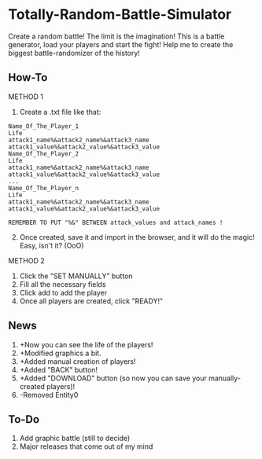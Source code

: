 # Totally-Random-Battle-Simulator
Create a random battle! The limit is the imagination!
This is a battle generator, load your players and start the fight! Help me to create the biggest battle-randomizer of the history!

## How-To

METHOD 1

1. Create a .txt file like that:
```
Name_Of_The_Player_1
Life
attack1_name%&attack2_name%&attack3_name
attack1_value%&attack2_value%&attack3_value
Name_Of_The_Player_2
Life
attack1_name%&attack2_name%&attack3_name
attack1_value%&attack2_value%&attack3_value
...
Name_Of_The_Player_n
Life
attack1_name%&attack2_name%&attack3_name
attack1_value%&attack2_value%&attack3_value
```

```
REMEMBER TO PUT "%&" BETWEEN attack_values and attack_names !
```
2. Once created, save it and import in the browser, and it will do the magic! Easy, isn't it? (OoO)

METHOD 2

1. Click the "SET MANUALLY" button
2. Fill all the necessary fields
3. Click add to add the player
4. Once all players are created, click "READY!"

## News

1. +Now you can see the life of the players!
2. +Modified graphics a bit.
3. +Added manual creation of players!
4. +Added "BACK" button!
5. +Added "DOWNLOAD" button (so now you can save your manually-created players)!
6. -Removed Entity0

## To-Do

1. Add graphic battle (still to decide)
2. Major releases that come out of my mind

